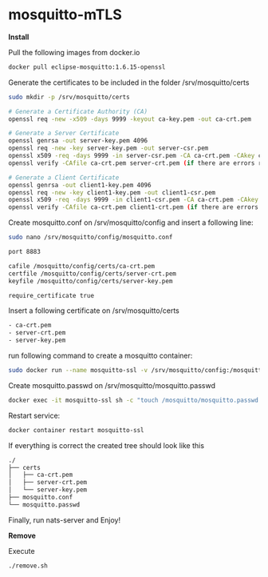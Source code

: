 # mosquitto-mTLS

<b>Install</b>

Pull the following images from docker.io                                             
```sh
docker pull eclipse-mosquitto:1.6.15-openssl
```

Generate the certificates to be included in the folder /srv/mosquitto/certs                                             
```sh
sudo mkdir -p /srv/mosquitto/certs

# Generate a Certificate Authority (CA)
openssl req -new -x509 -days 9999 -keyout ca-key.pem -out ca-crt.pem

# Generate a Server Certificate
openssl genrsa -out server-key.pem 4096
openssl req -new -key server-key.pem -out server-csr.pem
openssl x509 -req -days 9999 -in server-csr.pem -CA ca-crt.pem -CAkey ca-key.pem -CAcreateserial -out server-crt.pem
openssl verify -CAfile ca-crt.pem server-crt.pem (if there are errors repeat the procedure)

# Generate a Client Certificate
openssl genrsa -out client1-key.pem 4096
openssl req -new -key client1-key.pem -out client1-csr.pem
openssl x509 -req -days 9999 -in client1-csr.pem -CA ca-crt.pem -CAkey ca-key.pem -CAcreateserial -out client1-crt.pem
openssl verify -CAfile ca-crt.pem client1-crt.pem (if there are errors repeat the procedure)

```

Create mosquitto.conf on /srv/mosquitto/config and insert a following line:
```sh
sudo nano /srv/mosquitto/config/mosquitto.conf

port 8883

cafile /mosquitto/config/certs/ca-crt.pem
certfile /mosquitto/config/certs/server-crt.pem
keyfile /mosquitto/config/certs/server-key.pem

require_certificate true

```

Insert a following certificate on /srv/mosquitto/certs
```sh
- ca-crt.pem
- server-crt.pem
- server-key.pem

```

run following command to create a mosquitto container:
```sh
sudo docker run --name mosquitto-ssl -v /srv/mosquitto/config:/mosquitto/config -p 8883:8883 --init -d -it  eclipse-mosquitto:1.6.15-openssl
```

Create mosquitto.passwd on /srv/mosquitto/mosquitto.passwd
```sh
docker exec -it mosquitto-ssl sh -c "touch /mosquitto/mosquitto.passwd && mosquitto_passwd -b /mosquitto/mosquitto.passwd mosquitto 123456"
```

Restart service:
```sh
docker container restart mosquitto-ssl
```

If everything is correct the created tree should look like this
```sh
./
├── certs
│   ├── ca-crt.pem
│   ├── server-crt.pem
│   └── server-key.pem
├── mosquitto.conf
└── mosquitto.passwd

```


Finally, run nats-server and Enjoy!


<b>Remove</b>

Execute
```sh
./remove.sh
```
